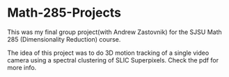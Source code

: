 # Math-285-Projects

This was my final group project(with Andrew Zastovnik) for the SJSU Math 285 (Dimensionality Reduction) course.

The idea of this project was to do 3D motion tracking of a single video
camera using a spectral clustering of SLIC Superpixels.
Check the pdf for more info.
